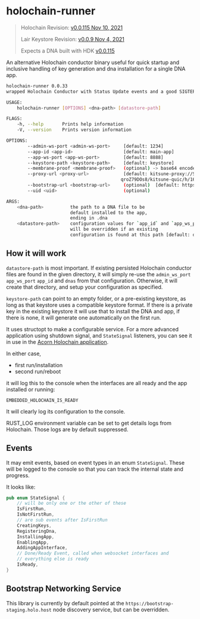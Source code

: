 # holochain-runner

> Holochain Revision: [v0.0.115 Nov 10, 2021](https://github.com/holochain/holochain/releases/tag/holochain-0.0.115)
> 
> Lair Keystore Revision: [v0.0.9 Nov 4, 2021](https://github.com/holochain/lair/releases/tag/v0.0.9)
>
> Expects a DNA built with HDK [v0.0.115](https://docs.rs/hdk/0.0.115/hdk/index.html)

An alternative Holochain conductor binary useful for quick startup and inclusive handling of key generation and dna installation
for a single DNA app.

```bash
holochain-runner 0.0.33
wrapped Holochain Conductor with Status Update events and a good SIGTERM kill switch.

USAGE:
    holochain-runner [OPTIONS] <dna-path> [datastore-path]

FLAGS:
    -h, --help       Prints help information
    -V, --version    Prints version information

OPTIONS:
        --admin-ws-port <admin-ws-port>     [default: 1234]
        --app-id <app-id>                   [default: main-app]
        --app-ws-port <app-ws-port>         [default: 8888]
        --keystore-path <keystore-path>     [default: keystore]
        --membrane-proof <membrane-proof>   (optional) -> base64 encoded string
        --proxy-url <proxy-url>             [default: kitsune-proxy://SYVd4CF3BdJ4DS7KwLLgeU3_DbHoZ34Y-
                                           qroZ79DOs8/kitsune-quic/h/165.22.32.11/p/5779/--]
        --bootstrap-url <bootstrap-url>     (optional)  [default: https://bootstrap-staging.holo.host]
        --uid <uid>                         (optional)

ARGS:
    <dna-path>          the path to a DNA file to be
                        default installed to the app,
                        ending in .dna
    <datastore-path>    configuration values for `app_id` and `app_ws_port`
                        will be overridden if an existing
                        configuration is found at this path [default: databases]
```

## How it will work

`datastore-path` is most important. If existing persisted Holochain conductor files
are found in the given directory, it will simply re-use the `admin_ws_port` `app_ws_port` `app_id` and `dnas` from that configuration. Otherwise, it will create that directory, and setup your configuration as specified.

`keystore-path` can point to an empty folder, or a pre-existing keystore, as long as that keystore uses a compatible keystore format. If there is a private key in the existing keystore it will use that to install the DNA and app, if there is none, it will generate one automatically on the first run.

It uses structopt to make a configurable service. For a more advanced application using shutdown signal, and `StateSignal` listeners, you can see it in use in the [Acorn Holochain application](https://github.com/h-be/acorn/blob/main/conductor/src/main.rs).

In either case,

- first run/installation
- second run/reboot

it will log this to the console when the interfaces are all ready and the app installed or running:

`EMBEDDED_HOLOCHAIN_IS_READY`

It will clearly log its configuration to the console.

RUST_LOG environment variable can be set to get details logs from Holochain. Those logs are by default suppressed.

## Events

It may emit events, based on event types in an enum `StateSignal`. These will be logged to the console
so that you can track the internal state and progress.

It looks like:

```rust
pub enum StateSignal {
    // will be only one or the other of these
    IsFirstRun,
    IsNotFirstRun,
    // are sub events after IsFirstRun
    CreatingKeys,
    RegisteringDna,
    InstallingApp,
    EnablingApp,
    AddingAppInterface,
    // Done/Ready Event, called when websocket interfaces and
    // everything else is ready
    IsReady,
}
```

## Bootstrap Networking Service

This library is currently by default pointed at the `https://bootstrap-staging.holo.host` node discovery service, but can be overridden.
